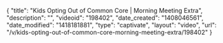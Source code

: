 {
    "title": "Kids Opting Out of Common Core | Morning Meeting Extra",
    "description": "",
    "videoid": "198402",
    "date_created": "1408046561",
    "date_modified": "1418181881",
    "type": "captivate",
    "layout": "video",
    "url": "\/v\/kids-opting-out-of-common-core-morning-meeting-extra\/198402"
}